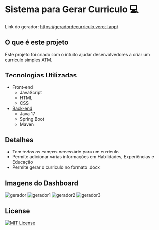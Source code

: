 # Sistema para Gerar Curriculo 💻

Link do gerador: https://geradordecurriculo.vercel.app/

## O que é este projeto
Este projeto foi criado com o intuito ajudar desenvolvedores a criar um curriculo simples ATM.

## Tecnologias Utilizadas
- Front-end
  - JavaScript
  - HTML
  - CSS
- [Back-end](https://github.com/janioofi/curriculo-generator-backend)
  - Java 17
  - Spring Boot
  - Maven
 
## Detalhes
  - Tem todos os campos necessário para um curriculo
  - Permite adicionar várias informações em Habilidades, Experiências e Educação
  - Permite gerar o curriculo no formato .docx

## Imagens do Dashboard
![gerador](https://github.com/user-attachments/assets/b259aa47-78c8-48ed-91a3-f70425bf267d)
![gerador1](https://github.com/user-attachments/assets/6cdb92d5-d579-4562-9148-64eed00d0da4)
![gerador2](https://github.com/user-attachments/assets/639d8ce9-8a11-410e-a61c-a26f7a097829)
![gerador3](https://github.com/user-attachments/assets/d3a3d986-1c73-47c6-b92c-580fa60765bb)

## License
[![MIT License](https://img.shields.io/badge/License-MIT-green.svg)](./LICENSE)
